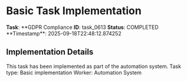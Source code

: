 # Basic Task Implementation

**Task**: **GDPR Compliance
**ID**: task_0613
**Status**: COMPLETED
**Timestamp\*\*: 2025-09-18T22:48:12.874252

## Implementation Details

This task has been implemented as part of the automation system.
Task type: Basic implementation
Worker: Automation System
